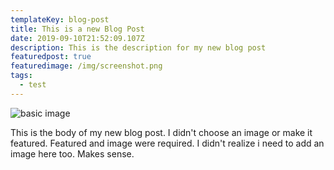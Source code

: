```yaml
---
templateKey: blog-post
title: This is a new Blog Post
date: 2019-09-10T21:52:09.107Z
description: This is the description for my new blog post
featuredpost: true
featuredimage: /img/screenshot.png
tags:
  - test
---
```

![basic image](/img/chemex.jpg "Tis is the image title test jpf")

This is the body of my new blog post.  I didn't choose an image or make it featured.  Featured and image were required.  I didn't realize i need to add an image here too.  Makes sense.

